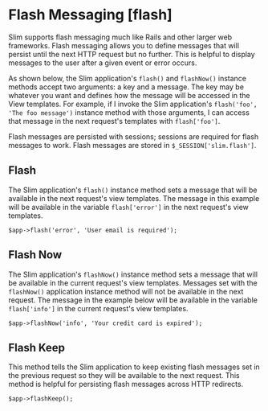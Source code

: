 # Flash Messaging [flash] #

Slim supports flash messaging much like Rails and other larger web frameworks. Flash messaging allows you to define messages that will persist until the next HTTP request but no further. This is helpful to display messages to the user after a given event or error occurs.

As shown below, the Slim application's `flash()` and `flashNow()` instance methods accept two arguments: a key and a message. The key may be whatever you want and defines how the message will be accessed in the View templates. For example, if I invoke the Slim application's `flash('foo', 'The foo message')` instance method with those arguments, I can access that message in the next request's templates with `flash['foo']`.

Flash messages are persisted with sessions; sessions are required for flash messages to work. Flash messages are stored in `$_SESSION['slim.flash']`.

## Flash

The Slim application's `flash()` instance method sets a message that will be available in the next request's view templates. The message in this example will be available in the variable `flash['error']` in the next request's view templates.

    $app->flash('error', 'User email is required');

## Flash Now

The Slim application's `flashNow()` instance method sets a message that will be available in the current request's view templates. Messages set with the `flashNow()` application instance method will not be available in the next request. The message in the example below will be available in the variable `flash['info']` in the current request's view templates.

    $app->flashNow('info', 'Your credit card is expired');

## Flash Keep

This method tells the Slim application to keep existing flash messages set in the previous request so they will be available to the next request. This method is helpful for persisting flash messages across HTTP redirects.

    $app->flashKeep();